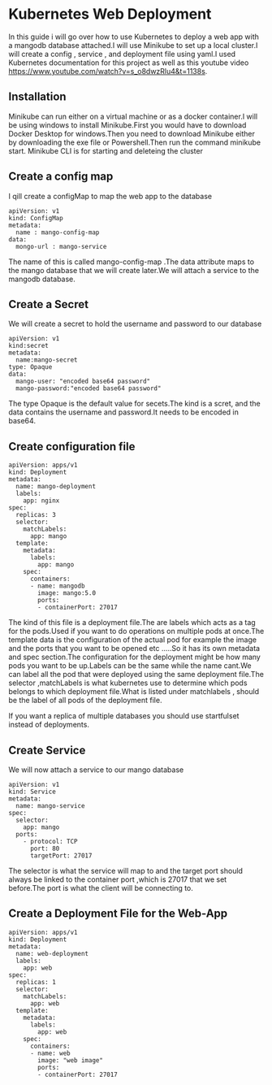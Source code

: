 # Kubernetes Web Deployment
In this guide i will go over how to use Kubernetes to deploy a web app with a mangodb database attached.I will use Minikube to set 
up a local cluster.I will create a config , service , and deployment file using yaml.I used Kubernetes documentation for this project as well
as this youtube video https://www.youtube.com/watch?v=s_o8dwzRlu4&t=1138s.

## Installation 
Minikube can run either on a virtual machine or as a docker container.I will be using windows to install Minikube.First you would have to 
download Docker Desktop for windows.Then you need to download Minikube either by downloading the exe file or Powershell.Then run the command
minikube start. Minikube CLI is for starting and deleteing the cluster 


## Create a config map
I qill create a configMap to map the web app to the database
```
apiVersion: v1
kind: ConfigMap
metadata:
  name : mango-config-map
data:
  mongo-url : mango-service 
```
The name of this is called mango-config-map .The data attribute maps to the mango database that we will create later.We will attach a service
to the mangodb database.

## Create a Secret
We will create a secret to hold the username and password to our database
```
apiVersion: v1
kind:secret
metadata:
  name:mango-secret
type: Opaque
data:
  mango-user: "encoded base64 password"
  mango-password:"encoded base64 password"

```
The type Opaque is the default value for secets.The kind is a scret, and the data contains the username and password.It needs to be 
encoded in base64.

## Create configuration file 

```
apiVersion: apps/v1
kind: Deployment
metadata:
  name: mango-deployment
  labels:
    app: nginx
spec:
  replicas: 3
  selector:
    matchLabels:
      app: mango
  template:
    metadata:
      labels:
        app: mango
    spec:
      containers:
      - name: mangodb
        image: mango:5.0
        ports:
        - containerPort: 27017

```

The kind of this file is a deployment file.The are labels which acts as a tag for the pods.Used if you want to do operations on 
multiple pods at once.The template data is the configuration of the actual pod for example the image and the ports that you 
want to be opened etc .....So it has its own metadata and spec section.The configuration
for the deployment might be how many pods you want to be up.Labels can be the same while the name cant.We can label all the pod 
that were deployed using the same deployment file.The selector ,matchLabels is what kubernetes use to determine which pods belongs
to which deployment file.What is listed under matchlabels , should be the label of all pods of the deployment file.

If you want a replica of multiple databases you should use startfulset instead of deployments. 


## Create Service 
We will now attach a service to our mango database
```
apiVersion: v1
kind: Service
metadata:
  name: mango-service
spec:
  selector:
    app: mango 
  ports:
    - protocol: TCP
      port: 80
      targetPort: 27017
```
The selector is what the service will map to and the target port should always be linked to the container port ,which is 27017 that we set
before.The port is what the client will be connecting to. 

## Create a Deployment File for the Web-App

```
apiVersion: apps/v1
kind: Deployment
metadata:
  name: web-deployment
  labels:
    app: web
spec:
  replicas: 1
  selector:
    matchLabels:
      app: web
  template:
    metadata:
      labels:
        app: web
    spec:
      containers:
      - name: web
        image: "web image"
        ports:
        - containerPort: 27017

```




